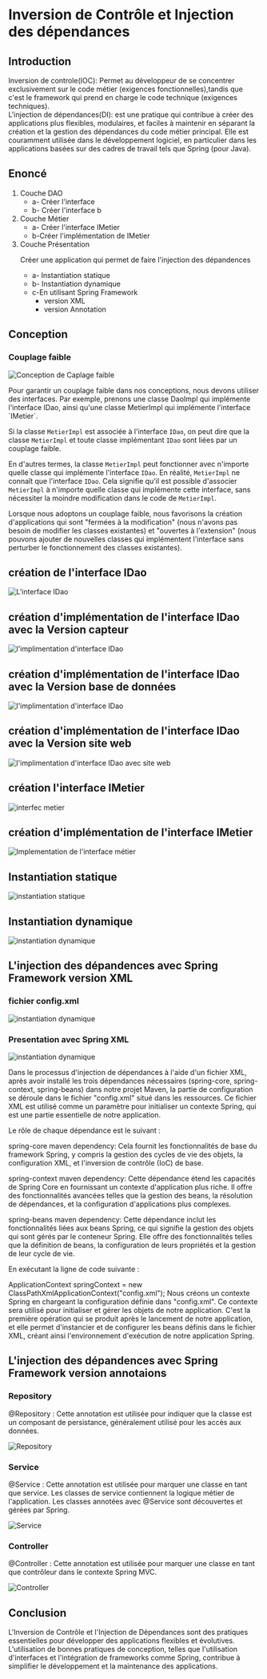 <h1>Inversion de Contrôle et Injection des dépendances</h1>
<h2>Introduction</h2>
<p> Inversion de controle(IOC): Permet au développeur de se concentrer exclusivement sur
le code métier (exigences fonctionnelles),tandis que c'est le framework qui prend en 
charge le code technique (exigences techniques).<br>
L'injection de dépendances(DI): est une pratique qui contribue à créer des
applications plus flexibles, modulaires, et faciles à maintenir en séparant
la création et la gestion des dépendances du code métier principal. 
Elle est couramment utilisée dans le développement logiciel, en particulier 
dans les applications basées sur des cadres de travail tels que Spring (pour Java).
</p>
<h2>Enoncé</h2>
<ol>
  <li>Couche DAO
    <ul>
      <li>a- Créer l'interface</li>
      <li>b- Créer l'interface b</li>
    </ul>
  </li>
  <li>Couche Métier
    <ul>
     <li>a- Créer l'interface IMetier</li>
     <li>b-Créer l'implémentation de IMetier</li>
   </ul>
  </li>
  <li>Couche Présentation
    <p>Créer une application qui permet de faire l'injection des dépandences</p>
      <ul>
        <li>a- Instantiation statique</li>
        <li>b- Instantiation dynamique</li>
        <li>c-En utilisant Spring Framework
            <ul>
                <li>version XML</li>
                <li>version Annotation</li>
            </ul>
        </li>
        </ul>
  </li>
</ol>
<h2>Conception</h2>
<h3>Couplage faible </h3>
<img src="captures/Conception_caplage_faible.png" alt="Conception de Caplage faible">
<p>Pour garantir un couplage faible dans nos conceptions, nous devons utiliser des interfaces. 
Par exemple, prenons une classe DaoImpl qui implémente l'interface IDao, ainsi qu'une classe MetierImpl
qui implémente l'interface `IMetier`.<br>

Si la classe `MetierImpl` est associée à l'interface `IDao`, on peut dire que la classe `MetierImpl` 
et toute classe implémentant `IDao` sont liées par un couplage faible.

En d'autres termes, la classe `MetierImpl` peut fonctionner avec n'importe quelle classe qui
implémente l'interface `IDao`. En réalité, `MetierImpl` ne connaît que l'interface `IDao`. 
Cela signifie qu'il est possible d'associer `MetierImpl` à n'importe quelle classe qui 
implémente cette interface, sans nécessiter la moindre modification dans le code de `MetierImpl`.

Lorsque nous adoptons un couplage faible, nous favorisons la création d'applications qui sont
"fermées à la modification" (nous n'avons pas besoin de modifier les classes existantes) 
et "ouvertes à l'extension" (nous pouvons ajouter de nouvelles classes qui implémentent 
l'interface sans perturber le fonctionnement des classes existantes).
</p>
<h2>création de l'interface IDao</h2>
<img src="captures/creer_interface.PNG" alt="L'interface IDao">
<h2>création d'implémentation de l'interface IDao avec la Version capteur</h2>
<img src="captures/creer_implementation_interface.PNG" alt="l'implimentation d'interface IDao">
<h2>création d'implémentation de l'interface IDao avec la Version base de données</h2>
<img src="captures/dao_imp_db.PNG" alt="l'implimentation d'interface IDao">

<h2>création d'implémentation de l'interface IDao avec la Version site web</h2>
<img src="captures/Daoi_web_imp.PNG" alt="l'implimentation d'interface IDao avec site web">

<h2>création l'interface IMetier</h2>
<img src="captures/interface_metier.PNG" alt="interfec metier">
<h2>création d'implémentation de l'interface IMetier</h2>
<img src="captures/metier_imp.PNG" alt="Implementation de l'interface métier">

<h2>Instantiation statique</h2>
<img src="captures/statique.PNG" alt="instantiation statique">
<h2>Instantiation dynamique</h2>
<img src="captures/dynamique.PNG" alt="instantiation dynamique">

<h2>L'injection des dépandences avec Spring Framework version XML</h2>
<h3> fichier config.xml</h3>
<img src="captures/config.PNG" alt="instantiation dynamique">

<h3> Presentation avec Spring XML</h3>
<img src="captures/pres.PNG" alt="instantiation dynamique">

<p>
Dans le processus d'injection de dépendances à l'aide d'un fichier XML, 
après avoir installé les trois dépendances nécessaires (spring-core, spring-context,
spring-beans) dans notre projet Maven, la partie de configuration se déroule dans le 
fichier "config.xml" situé dans les ressources. Ce fichier XML est utilisé comme un 
paramètre pour initialiser un contexte Spring, qui est une partie essentielle de notre application.

Le rôle de chaque dépendance est le suivant :

spring-core maven dependency: Cela fournit les fonctionnalités de base du framework Spring,
y compris la gestion des cycles de vie des objets, la configuration XML, et l'inversion de contrôle (IoC) de base.

spring-context maven dependency: Cette dépendance étend les capacités de Spring Core en 
fournissant un contexte d'application plus riche. Il offre des fonctionnalités avancées 
telles que la gestion des beans, la résolution de dépendances, et la configuration
d'applications plus complexes.

spring-beans maven dependency: Cette dépendance inclut les fonctionnalités liées aux
beans Spring, ce qui signifie la gestion des objets qui sont gérés par le conteneur 
Spring. Elle offre des fonctionnalités telles que la définition de beans, la configuration 
de leurs propriétés et la gestion de leur cycle de vie.

En exécutant la ligne de code suivante :

ApplicationContext springContext = new ClassPathXmlApplicationContext("config.xml");
Nous créons un contexte Spring en chargeant la configuration définie dans "config.xml".
Ce contexte sera utilisé pour initialiser et gérer les objets de notre application. 
C'est la première opération qui se produit après le lancement de notre application,
et elle permet d'instancier et de configurer les beans définis dans le fichier XML,
créant ainsi l'environnement 
d'exécution de notre application Spring.
</p>


<h2>L'injection des dépandences avec Spring Framework version annotaions</h2>
<h3> Repository</h3>
<p>@Repository : Cette annotation est utilisée pour indiquer que la classe est
un composant de persistance, généralement utilisé pour les accès aux données. 
</p>
<img src="captures/repository.PNG" alt="Repository">

<h3> Service</h3>
<p>@Service : Cette annotation est utilisée pour marquer une classe en tant que service.
Les classes de service contiennent la logique métier de l'application. 
Les classes annotées avec @Service sont découvertes et gérées par Spring.</p>
<img src="captures/service.PNG" alt="Service">

<h3> Controller</h3>
<p>@Controller : Cette annotation est utilisée pour marquer une classe en tant 
que contrôleur dans le contexte Spring MVC.<br> 
</p>
<img src="captures/controller.PNG" alt="Controller">

<h2>Conclusion</h2>
<p> L'Inversion de Contrôle et l'Injection de Dépendances sont des pratiques essentielles 
pour développer des applications flexibles et évolutives. L'utilisation de bonnes pratiques 
de conception, telles que l'utilisation d'interfaces et l'intégration de frameworks comme Spring,
contribue à simplifier le développement et la maintenance des applications.</p>



